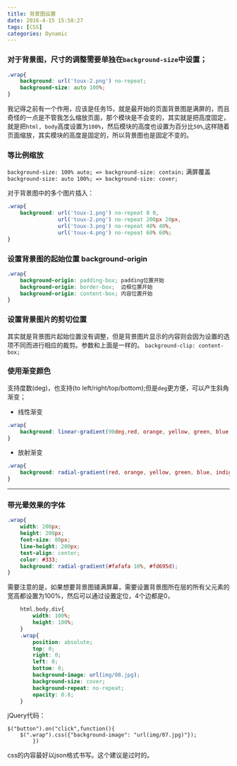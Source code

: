 ```yaml
---
title: 背景图设置
date: 2016-4-15 15:58:27
tags: [CSS]
categories: Dynamic
---
```


### 对于背景图，尺寸的调整需要单独在`background-size`中设置；

```css
.wrap{
	background: url('toux-2.png') no-repeat;
	background-size: auto 100%;
}
```

我记得之前有一个作用，应该是任务15，就是最开始的页面背景图是满屏的，而且奇怪的一点是不管我怎么缩放页面，那个模块是不会变的，其实就是把高度固定，就是把`html, body`高度设置为`100%`，然后模块的高度也设置为百分比`50%`,这样随着页面缩放，其实模块的高度是固定的，所以背景图也是固定不变的。

### 等比例缩放
`background-size: 100% auto; => background-size: contain;`
满屏覆盖
`background-size: auto 100%; => background-size: cover;`

对于背景图中的多个图片插入：

```css
.wrap{
	background: url('toux-1.png') no-repeat 0 0,
				url('toux-2.png') no-repeat 200px 20px,
				url('toux-3.png') no-repeat 40% 40%,
				url('toux-4.png') no-repeat 60% 60%;
}
```

### 设置背景图的起始位置 background-origin

```css
.wrap{
	background-origin: padding-box;	padding位置开始
	background-origin: border-box;	边框位置开始
	background-origin: content-box;	内容位置开始
}
```

### 设置背景图片的剪切位置

其实就是背景图片起始位置没有调整，但是背景图片显示的内容则会因为设置的选项不同而进行相应的裁剪。参数和上面是一样的。
`background-clip: content-box;`

### 使用渐变颜色 

支持度数(deg)，也支持(to left/right/top/bottom);但是`deg`更方便，可以产生斜角渐变；

- 线性渐变

```css
.wrap{
	background: linear-gradient(90deg,red, orange, yellow, green, blue, indigo, violet);
}
```
- 放射渐变

```css
.wrap{
	background: radial-gradient(red, orange, yellow, green, blue, indigo, violet);
}
```

---

### 带光晕效果的字体

```css
.wrap{
	width: 200px;
	height: 200px;
	font-size: 80px;
	line-height: 200px;
	text-align: center;
	color: #333;
	background: radial-gradient(#fafafa 10%, #fd695d);
}
```


需要注意的是，如果想要背景图铺满屏幕，需要设置背景图所在层的所有父元素的宽高都设置为100%，然后可以通过设置定位，4个边都是0，

```css
	html,body,div{
		width: 100%;
		height: 100%;
	}
	.wrap{
		position: absolute;
		top: 0;
		right: 0;
		left: 0;
		bottom: 0;
		background-image: url(img/08.jpg);
		background-size: cover;
		background-repeat: no-repeat;
		opacity: 0.8;
	}
```

jQuery代码：

```
$("button").on("click",function(){
    $(".wrap").css({"background-image": "url(img/07.jpg)"});
    	})
```

css的内容最好以json格式书写。这个建议是过时的。